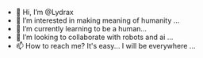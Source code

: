 - 👋 Hi, I’m @Lydrax
- 👀 I’m interested in making meaning of humanity ...
- 🌱 I’m currently learning to be a human...
- 💞️ I’m looking to collaborate with robots and ai ...
- 📫 How to reach me? It's easy... I will be everywhere ...

<!---
Lydrax/Lydrax is a ✨ special ✨ repository because its `README.md` (this file) appears on your GitHub profile.
You can click the Preview link to take a look at your changes.
--->
